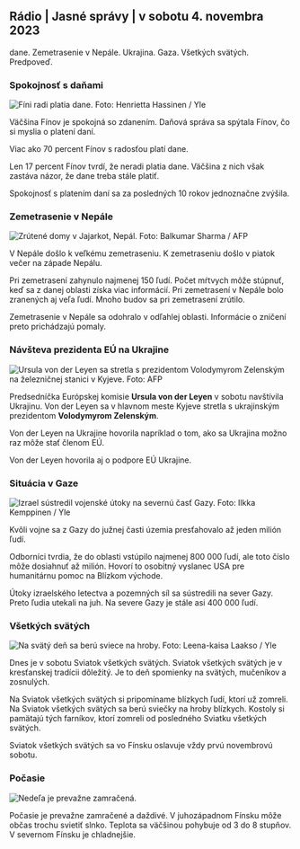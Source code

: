 ## Rádio \| Jasné správy \| v sobotu 4. novembra 2023

dane. Zemetrasenie v Nepále. Ukrajina. Gaza. Všetkých svätých. Predpoveď.

### Spokojnosť s daňami

![Fíni radi platia dane. Foto: Henrietta Hassinen / Yle](https://images.cdn.yle.fi/image/upload/c_crop,h_3061,w_5443,x_0,y_226/ar_1.7777777777777777,c_fill,g_faces,/0/0210.q_auto:eco/f_auto/fl_lossy/v1692510416/39-115736664dc9b0569c81)

Väčšina Fínov je spokojná so zdanením. Daňová správa sa spýtala Fínov, čo si myslia o platení daní.

Viac ako 70 percent Fínov s radosťou platí dane.

Len 17 percent Fínov tvrdí, že neradi platia dane. Väčšina z nich však zastáva názor, že dane treba stále platiť.

Spokojnosť s platením daní sa za posledných 10 rokov jednoznačne zvýšila.

### Zemetrasenie v Nepále

![Zrútené domy v Jajarkot, Nepál. Foto: Balkumar Sharma / AFP](https://images.cdn.yle.fi/image/upload/c_crop,h_1350,w_2400,x_0,y_51/ar_1.7777777777777777,c_fill,g_faces,h_1200/w.0q_auto:eco/f_auto/fl_lossy/v1699091137/39-1195827654612690580a)

V Nepále došlo k veľkému zemetraseniu. K zemetraseniu došlo v piatok večer na západe Nepálu.

Pri zemetrasení zahynulo najmenej 150 ľudí. Počet mŕtvych môže stúpnuť, keď sa z danej oblasti získa viac informácií. Pri zemetrasení v Nepále bolo zranených aj veľa ľudí. Mnoho budov sa pri zemetrasení zrútilo.

Zemetrasenie v Nepále sa odohralo v odľahlej oblasti. Informácie o zničení preto prichádzajú pomaly.

### Návšteva prezidenta EÚ na Ukrajine

![Ursula von der Leyen sa stretla s prezidentom Volodymyrom Zelenským na železničnej stanici v Kyjeve. Foto: AFP](https://images.cdn.yle.fi/image/upload/c_crop,h_1687,w_3000,x_0,y_305/ar_1.7777777777777777,c_fill,g_faces,h_675,wcod_01200:eqauto/f_auto/fl_lossy/v1699098434/39-119583265462e51258c1)

Predsedníčka Európskej komisie **Ursula von der Leyen** v sobotu navštívila Ukrajinu. Von der Leyen sa v hlavnom meste Kyjeve stretla s ukrajinským prezidentom **Volodymyrom Zelenským**.

Von der Leyen na Ukrajine hovorila napríklad o tom, ako sa Ukrajina možno raz môže stať členom EÚ.

Von der Leyen hovorila aj o podpore EÚ Ukrajine.

### Situácia v Gaze

![Izrael sústredil vojenské útoky na severnú časť Gazy. Foto: Ilkka Kemppinen / Yle](https://images.cdn.yle.fi/image/upload/c_crop,h_1121,w_1994,x_5,y_0/ar_1.7777777777777777,c_fill,g_faces,h_1200/w.wq_auto:eco/f_auto/fl_lossy/v1699023208/39-1195711654506b2bc2d4)

Kvôli vojne sa z Gazy do južnej časti územia presťahovalo až jeden milión ľudí.

Odborníci tvrdia, že do oblasti vstúpilo najmenej 800 000 ľudí, ale toto číslo môže dosiahnuť až milión. Hovorí to osobitný vyslanec USA pre humanitárnu pomoc na Blízkom východe.

Útoky izraelského letectva a pozemných síl sa sústredili na sever Gazy. Preto ľudia utekali na juh. Na severe Gazy je stále asi 400 000 ľudí.

### Všetkých svätých

![Na svätý deň sa berú sviece na hroby. Foto: Leena-kaisa Laakso / Yle](https://images.cdn.yle.fi/image/upload/c_crop,h_2268,w_4032,x_0,y_435/ar_1.77777777777777777,c_fill,g_pr_faces,h_00/q_auto:eco/f_auto/fl_lossy/v1699101771/39-119586665463c1d71d1c)

Dnes je v sobotu Sviatok všetkých svätých. Sviatok všetkých svätých je v kresťanskej tradícii dôležitý. Je to deň spomienky na svätých, mučeníkov a zosnulých.

Na Sviatok všetkých svätých si pripomíname blízkych ľudí, ktorí už zomreli. Na Sviatok všetkých svätých sa berú sviečky na hroby blízkych. Kostoly si pamätajú tých farníkov, ktorí zomreli od posledného Sviatku všetkých svätých.

Sviatok všetkých svätých sa vo Fínsku oslavuje vždy prvú novembrovú sobotu.

### Počasie

![Nedeľa je prevažne zamračená.](https://images.cdn.yle.fi/image/upload/c_crop,h_1080,w_1919,x_0,y_0/ar_1.7777777777777777,c_fill,g_faces,h_01210./q_auto:eco/f_auto/fl_lossy/v1699111715/39-1195891654662ff4432c)

Počasie je prevažne zamračené a daždivé. V juhozápadnom Fínsku môže občas trochu svietiť slnko. Teplota sa väčšinou pohybuje od 3 do 8 stupňov. V severnom Fínsku je chladnejšie.